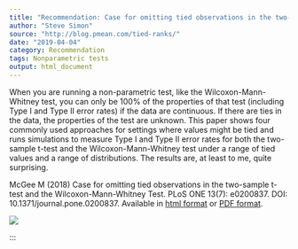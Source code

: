 ```yaml
---
title: "Recommendation: Case for omitting tied observations in the two-sample t-test and the Wilcoxon-Mann-Whitney Test"
author: "Steve Simon"
source: "http://blog.pmean.com/tied-ranks/"
date: "2019-04-04"
category: Recommendation
tags: Nonparametric tests
output: html_document
---
```


When you are running a non-parametric test, like the
Wilcoxon-Mann-Whitney test, you can only be 100% of the properties of
that test (including Type I and Type II error rates) if the data are
continuous. If there are ties in the data, the properties of the test
are unknown. This paper shows four commonly used approaches for settings
where values might be tied and runs simulations to measure Type I and
Type II error rates for both the two-sample t-test and the
Wilcoxon-Mann-Whitney test under a range of tied values and a range of
distributions. The results are, at least to me, quite
surprising.

<!---More--->

McGee M (2018) Case for omitting tied observations in the two-sample
t-test and the Wilcoxon-Mann-Whitney Test. PLoS ONE 13(7): e0200837.
DOI: 10.1371/journal.pone.0200837. Available in [html
format](https://journals.plos.org/plosone/article?id=10.1371/journal.pone.0200837)
or [PDF
format](https://journals.plos.org/plosone/article/file?id=10.1371/journal.pone.0200837&type=printable).

![](../../images/tied-ranks01.png)


:::

